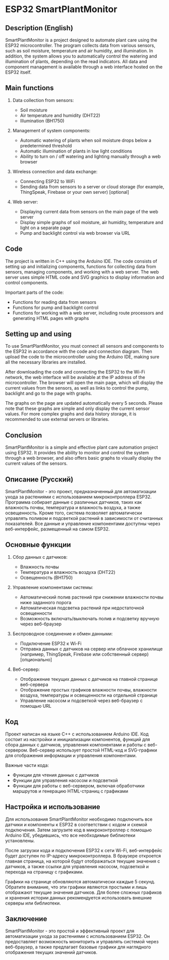 # ESP32 SmartPlantMonitor

## Description (English)

SmartPlantMonitor is a project designed to automate plant care using the ESP32 microcontroller. The program collects data from various sensors, such as soil moisture, temperature and air humidity, and illumination. In addition, the system allows you to automatically control the watering and illumination of plants, depending on the read indicators. All data and component management is available through a web interface hosted on the ESP32 itself.

## Main functions

1. Data collection from sensors:
    - Soil moisture
    - Air temperature and humidity (DHT22)
    - Illumination (BH1750)

2. Management of system components:
    - Automatic watering of plants when soil moisture drops below a predetermined threshold
    - Automatic illumination of plants in low light conditions
    - Ability to turn on / off watering and lighting manually through a web browser

3. Wireless connection and data exchange:
    - Connecting ESP32 to WiFi
    - Sending data from sensors to a server or cloud storage (for example, ThingSpeak, Firebase or your own server) [optional]

4. Web server:
    - Displaying current data from sensors on the main page of the web server
    - Display simple graphs of soil moisture, air humidity, temperature and light on a separate page
    - Pump and backlight control via web browser via URL

## Code

The project is written in C++ using the Arduino IDE. The code consists of setting up and initializing components, functions for collecting data from sensors, managing components, and working with a web server. The web server uses simple HTML code and SVG graphics to display information and control components.

Important parts of the code:
- Functions for reading data from sensors
- Functions for pump and backlight control
- Functions for working with a web server, including route processors and generating HTML pages with graphs

## Setting up and using

To use SmartPlantMonitor, you must connect all sensors and components to the ESP32 in accordance with the code and connection diagram. Then upload the code to the microcontroller using the Arduino IDE, making sure all the necessary libraries are installed.

After downloading the code and connecting the ESP32 to the Wi-Fi network, the web interface will be available at the IP address of the microcontroller. The browser will open the main page, which will display the current values from the sensors, as well as links to control the pump, backlight and go to the page with graphs.

The graphs on the page are updated automatically every 5 seconds. Please note that these graphs are simple and only display the current sensor values. For more complex graphs and data history storage, it is recommended to use external servers or libraries.

## Conclusion

SmartPlantMonitor is a simple and effective plant care automation project using ESP32. It provides the ability to monitor and control the system through a web browser, and also offers basic graphs to visually display the current values of the sensors.

## Описание (Русский)

SmartPlantMonitor - это проект, предназначенный для автоматизации ухода за растениями с использованием микроконтроллера ESP32. Программа собирает данные с различных датчиков, таких как влажность почвы, температура и влажность воздуха, а также освещенность. Кроме того, система позволяет автоматически управлять поливом и подсветкой растений в зависимости от считанных показателей. Все данные и управление компонентами доступны через веб-интерфейс, размещенный на самом ESP32.

## Основные функции

1. Сбор данных с датчиков:
   - Влажность почвы
   - Температура и влажность воздуха (DHT22)
   - Освещенность (BH1750)

2. Управление компонентами системы:
   - Автоматический полив растений при снижении влажности почвы ниже заданного порога
   - Автоматическая подсветка растений при недостаточной освещенности
   - Возможность включать/выключать полив и подсветку вручную через веб-браузер

3. Беспроводное соединение и обмен данными:
   - Подключение ESP32 к Wi-Fi
   - Отправка данных с датчиков на сервер или облачное хранилище (например, ThingSpeak, Firebase или собственный сервер) [опционально]

4. Веб-сервер:
   - Отображение текущих данных с датчиков на главной странице веб-сервера
   - Отображение простых графиков влажности почвы, влажности воздуха, температуры и освещенности на отдельной странице
   - Управление насосом и подсветкой через веб-браузер с помощью URL

## Код

Проект написан на языке C++ с использованием Arduino IDE. Код состоит из настройки и инициализации компонентов, функций для сбора данных с датчиков, управления компонентами и работы с веб-сервером. Веб-сервер использует простой HTML-код и SVG-графики для отображения информации и управления компонентами.

Важные части кода:
- Функции для чтения данных с датчиков
- Функции для управления насосом и подсветкой
- Функции для работы с веб-сервером, включая обработчики маршрутов и генерацию HTML-страниц с графиками

## Настройка и использование

Для использования SmartPlantMonitor необходимо подключить все датчики и компоненты к ESP32 в соответствии с кодом и схемой подключения. Затем загрузите код в микроконтроллер с помощью Arduino IDE, убедившись, что все необходимые библиотеки установлены.

После загрузки кода и подключения ESP32 к сети Wi-Fi, веб-интерфейс будет доступен по IP-адресу микроконтроллера. В браузере откроется главная страница, на которой будут отображаться текущие значения с датчиков, а также ссылки для управления насосом, подсветкой и перехода на страницу с графиками.

Графики на странице обновляются автоматически каждые 5 секунд. Обратите внимание, что эти графики являются простыми и лишь отображают текущие значения датчиков. Для более сложных графиков и хранения истории данных рекомендуется использовать внешние серверы или библиотеки.

## Заключение

SmartPlantMonitor - это простой и эффективный проект для автоматизации ухода за растениями с использованием ESP32. Он предоставляет возможность мониторить и управлять системой через веб-браузер, а также предлагает базовые графики для наглядного отображения текущих значений датчиков.
